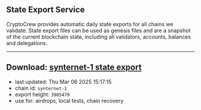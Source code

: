 ## State Export Service
CryptoCrew provides automatic daily state exports for all chains we validate. State export files can be used as genesis files and are a snapshot of the current blockchain state, including all validators, accounts, balances and delegations.

---
**Download: [synternet-1 state export](https://dl-eu2.ccvalidators.com/SERVICE/synternet/synternet-1_export_3985470.json)**
---

- last updated: Thu Mar 06 2025 15:17:15
- chain id: `synternet-1`
- export height: `3985470`
- use for: airdrops, local tests, chain recovery
